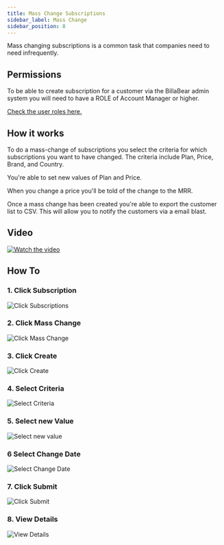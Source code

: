 ```yaml
---
title: Mass Change Subscriptions
sidebar_label: Mass Change
sidebar_position: 8
---
```

Mass changing subscriptions is a common task that companies need to need infrequently.

## Permissions

To be able to create subscription for a customer via the BillaBear admin system you will need to have a ROLE of Account Manager or higher.

[Check the user roles here.](../user_roles/)

## How it works

To do a mass-change of subscriptions you select the criteria for which subscriptions you want to have changed. The criteria include Plan, Price, Brand, and Country. 

You're able to set new values of Plan and Price.

When you change a price you'll be told of the change to the MRR.

Once a mass change has been created you're able to export the customer list to CSV. This will allow you to notify the customers via a email blast.

## Video

[![Watch the video](https://img.youtube.com/vi/1Jq6-GZ1t0M/mqdefault.jpg)](https://youtu.be/1Jq6-GZ1t0M)


## How To

### 1. Click Subscription

![Click Subscriptions](./mass_change_screenshots/1_click_subscriptions.png)

### 2. Click Mass Change

![Click Mass Change](./mass_change_screenshots/2_click_mass_change.png)

### 3. Click Create

![Click Create](./mass_change_screenshots/3_click_create.png)

### 4. Select Criteria

![Select Criteria](./mass_change_screenshots/4_select_criteria.png)

### 5. Select new Value

![Select new value](./mass_change_screenshots/5_select_new_values.png)

### 6 Select Change Date

![Select Change Date](./mass_change_screenshots/6_select_change.png)

### 7. Click Submit

![Click Submit](./mass_change_screenshots/7_click_submit.png)

### 8. View Details

![View Details](./mass_change_screenshots/8_click_mass_change.png)